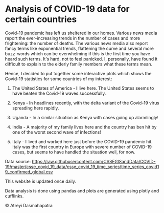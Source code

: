 # Analysis of COVID-19 data for certain countries

Covid-19 pandemic has left us sheltered in our homes. Various news media report the ever-increasing trends in the number of cases and more frightening: the number of deaths. The various news media also report fancy terms like exponential trends, flattening the curve and several more buzz-words which can be overwhelming if this is the first time you have heard such terms. It's hard, not to feel panicked. I, personally, have found it difficult to explain to the elderly family members what these terms mean.

Hence, I decided to put together some interactive plots which shows the Covid-19 statistics for some countries of my interest:

1) The United States of America - I live here. The United States seems to have beaten the Covid-19 waves successfully.

2) Kenya - In headlines recently, with the delta variant of the Covid-19 virus spreading here rapidly.

3) Uganda - In a similar situation as Kenya with cases going up alarmlingly!

4) India - A majority of my family lives here and the country has ben hit by one of the worst second wave of infections!

5) Italy - I lived and worked here just before the COVID-19 pandemic hit. Italy was the first country in Europe with severe number of COVID-19 cases, but seems to have handled the situation well, for now.

Data source: https://raw.githubusercontent.com/CSSEGISandData/COVID-19/master/csse_covid_19_data/csse_covid_19_time_series/time_series_covid19_confirmed_global.csv

This website is updated once daily.

Data analysis is done using pandas and plots are generated using plotly and cufflinks.

© Atreyi Dasmahapatra
